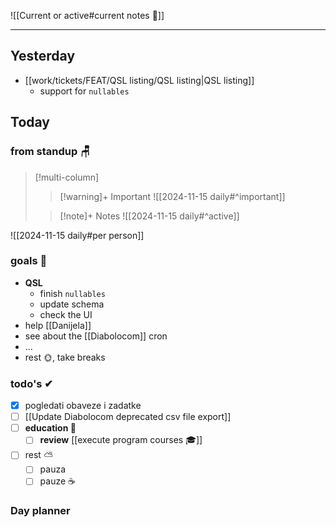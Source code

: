 
![[Current or active#current notes 📓]]

---
## Yesterday
- [[work/tickets/FEAT/QSL listing/QSL listing|QSL listing]] 
	- support for `nullables`

## Today

### from standup 🪑

> [!multi-column]
>> [!warning]+ Important
>> ![[2024-11-15 daily#^important]]
>
>> [!note]+ Notes
>> ![[2024-11-15 daily#^active]]

![[2024-11-15 daily#per person]]

### goals 🏴
- **QSL**
	- finish `nullables`
	- update schema
	- check the UI
- help [[Danijela]]
- see about the [[Diabolocom]] cron
- ...
- rest 🌞, take breaks

### todo's ✔
- [x] pogledati  obaveze i zadatke
- [ ] [[Update Diabolocom deprecated csv file export]]
- [ ] **education 🎒**
	- [ ] **review** [[execute program courses 🎓]]
- [ ] rest ⛅
	- [ ] pauza
	- [ ] pauze ☕

### Day planner